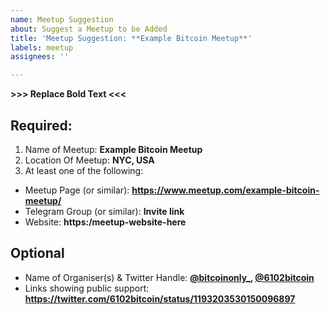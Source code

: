 ```yaml
---
name: Meetup Suggestion
about: Suggest a Meetup to be Added
title: 'Meetup Suggestion: **Example Bitcoin Meetup**'
labels: meetup
assignees: ''

---
```


**>>> Replace Bold Text <<<**

## Required:
1. Name of Meetup: **Example Bitcoin Meetup**
2.  Location Of Meetup: **NYC, USA**
3. At least one of the following:
- Meetup Page (or similar): **https://www.meetup.com/example-bitcoin-meetup/**
- Telegram Group (or similar): **Invite link**
- Website: **https:/meetup-website-here**

## Optional 
- Name of Organiser(s) & Twitter Handle: **[@bitcoinonly_](https://twitter.com/bitcoinonly_), [@6102bitcoin](https://twitter.com/6102bitcoin)**
- Links showing public support: **https://twitter.com/6102bitcoin/status/1193203530150096897**
